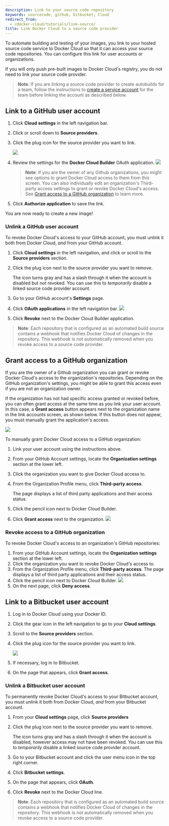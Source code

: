 ```yaml
---
description: Link to your source code repository
keywords: sourcecode, github, bitbucket, Cloud
redirect_from:
  - /docker-cloud/tutorials/link-source/
title: Link Docker Cloud to a source code provider
---
```

To automate building and testing of your images, you link to your hosted source code service to Docker Cloud so that it can access your source code repositories. You can configure this link for user accounts or organizations.

If you will only push pre-built images to Docker Cloud's registry, you do not need to link your source code provider.

> **Note**: If you are linking a source code provider to create autobuilds for a team, follow the instructions to [create a service account](automated-build.md#service-users-for-team-autobuilds) for the team before linking the account as described below.

## Link to a GitHub user account

1. Click **Cloud settings** in the left navigation bar.

2. Click or scroll down to **Source providers**.

3. Click the plug icon for the source provider you want to link.
    
    ![](images/source-providers.png)

4. Review the settings for the **Docker Cloud Builder** OAuth application. ![](images/link-source-github-ind.png)
    
    > **Note**: If you are the owner of any Github organizations, you might see options to grant Docker Cloud access to them from this screen. You can also individually edit an organization's Third-party access settings to grant or revoke Docker Cloud's access. See [Grant access to a GitHub organization](link-source.md#grant-access-to-a-github-organization) to learn more.

5. Click **Authorize application** to save the link.

You are now ready to create a new image!

### Unlink a GitHub user account

To revoke Docker Cloud's access to your GitHub account, you must unlink it both from Docker Cloud, *and* from your GitHub account.

1. Click **Cloud settings** in the left navigation, and click or scroll to the **Source providers** section.

2. Click the plug icon next to the source provider you want to remove.
    
    The icon turns gray and has a slash through it when the account is disabled but not revoked. You can use this to *temporarily* disable a linked source code provider account.

3. Go to your GitHub account's **Settings** page.

4. Click **OAuth applications** in the left navigation bar. ![](images/link-source-github-ind-revoke.png)

5. Click **Revoke** next to the Docker Cloud Builder application.

> **Note**: Each repository that is configured as an automated build source contains a webhook that notifies Docker Cloud of changes in the repository. This webhook is not automatically removed when you revoke access to a source code provider.

## Grant access to a GitHub organization

If you are the owner of a Github organization you can grant or revoke Docker Cloud's access to the organization's repositories. Depending on the GitHub organization's settings, you might be able to grant this access even if you are not an organization owner.

If the organization has not had specific access granted or revoked before, you can often grant access at the same time as you link your user account. In this case, a **Grant access** button appears next to the organization name in the link accounts screen, as shown below. If this button does not appear, you must manually grant the application's access.

![](images/link-source-github-org-lite.png)

To manually grant Docker Cloud access to a GitHub organization:

1. Link your user account using the instructions above.

2. From your GitHub Account settings, locate the **Organization settings** section at the lower left.

3. Click the organization you want to give Docker Cloud access to.

4. From the Organization Profile menu, click **Third-party access**.
    
    The page displays a list of third party applications and their access status.

5. Click the pencil icon next to Docker Cloud Builder.

6. Click **Grant access** next to the organization. ![](images/link-source-github-org.png)

### Revoke access to a GitHub organization

To revoke Docker Cloud's access to an organization's GitHub repositories:

1. From your GitHub Account settings, locate the **Organization settings** section at the lower left.
2. Click the organization you want to revoke Docker Cloud's access to.
3. From the Organization Profile menu, click **Third-party access**. The page displays a list of third party applications and their access status.
4. Click the pencil icon next to Docker Cloud Builder. ![](images/link-source-github-org-revoke.png)
5. On the next page, click **Deny access**.

## Link to a Bitbucket user account

1. Log in to Docker Cloud using your Docker ID.

2. Click the gear icon in the left navigation to go to your **Cloud settings**.

3. Scroll to the **Source providers** section.

4. Click the plug icon for the source provider you want to link.
    
    ![](images/source-providers.png)

5. If necessary, log in to Bitbucket.

6. On the page that appears, click **Grant access**.

### Unlink a Bitbucket user account

To permanently revoke Docker Cloud's access to your Bitbucket account, you must unlink it both from Docker Cloud, *and* from your Bitbucket account.

1. From your **Cloud settings** page, click **Source providers**

2. Click the plug icon next to the source provider you want to remove.
    
    The icon turns gray and has a slash through it when the account is disabled, however access may not have been revoked. You can use this to *temporarily* disable a linked source code provider account.

3. Go to your Bitbucket account and click the user menu icon in the top right corner.

4. Click **Bitbucket settings**.

5. On the page that appears, click **OAuth**.

6. Click **Revoke** next to the Docker Cloud line.

> **Note**: Each repository that is configured as an automated build source contains a webhook that notifies Docker Cloud of changes in the repository. This webhook is not automatically removed when you revoke access to a source code provider.